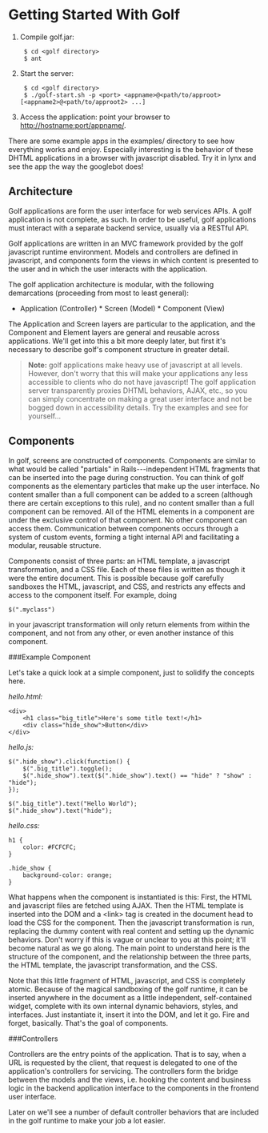 Getting Started With Golf
=========================

1. Compile golf.jar:
        
        $ cd <golf directory>
        $ ant

2. Start the server:

        $ cd <golf directory>
        $ ./golf-start.sh -p <port> <appname>@<path/to/approot> [<appname2>@<path/to/approot2> ...] 

3. Access the application: point your browser to <http://hostname:port/appname/>.

There are some example apps in the examples/ directory to see how
everything works and enjoy. Especially interesting is the behavior of
these DHTML applications in a browser with javascript disabled. Try it
in lynx and see the app the way the googlebot does!

Architecture
------------

Golf applications are form the user interface for web services APIs. A
golf application is not complete, as such. In order to be useful, golf
applications must interact with a separate backend service, usually via
a RESTful API.

Golf applications are written in an MVC framework provided by the golf
javascript runtime environment. Models and controllers are defined in
javascript, and components form the views in which content is presented
to the user and in which the user interacts with the application.

The golf application architecture is modular, with the following
demarcations (proceeding from most to least general):

* Application (Controller) * Screen (Model) * Component (View)

The Application and Screen layers are particular to the application,
and the Component and Element layers are general and reusable across
applications. We'll get into this a bit more deeply later, but first
it's necessary to describe golf's component structure in greater detail.

> __Note:__ golf applications make heavy use of javascript at all
> levels. However, don't worry that this will make your applications
> any less accessible to clients who do not have javascript! The golf
> application server transparently proxies DHTML behaviors, AJAX, etc.,
> so you can simply concentrate on making a great user interface and not
> be bogged down in accessibility details. Try the examples and see for
> yourself...

Components
----------

In golf, screens are constructed of components. Components are similar
to what would be called "partials" in Rails---independent HTML fragments
that can be inserted into the page during construction. You can think
of golf components as the elementary particles that make up the user
interface. No content smaller than a full component can be added to
a screen (although there are certain exceptions to this rule), and no
content smaller than a full component can be removed. All of the HTML
elements in a component are under the exclusive control of that component.
No other component can access them. Communication between components
occurs through a system of custom events, forming a tight internal API
and facilitating a modular, reusable structure.

Components consist of three parts: an HTML template, a javascript
transformation, and a CSS file. Each of these files is written as though
it were the entire document. This is possible because golf carefully
sandboxes the HTML, javascript, and CSS, and restricts any effects and
access to the component itself. For example, doing

    $(".myclass")

in your javascript transformation will only return elements from within
the component, and not from any other, or even another instance of
this component.

###Example Component

Let's take a quick look at a simple component, just to solidify the
concepts here.

_hello.html:_

    <div>
        <h1 class="big_title">Here's some title text!</h1>
        <div class="hide_show">Button</div>
    </div>

_hello.js:_

    $(".hide_show").click(function() {
        $(".big_title").toggle();
        $(".hide_show").text($(".hide_show").text() == "hide" ? "show" : "hide");
    });
    
    $(".big_title").text("Hello World");
    $(".hide_show").text("hide");

_hello.css:_

    h1 {
        color: #FCFCFC;
    }
    
    .hide_show {
        background-color: orange;
    }

What happens when the component is instantiated is this: First, the HTML
and javascript files are fetched using AJAX. Then the HTML template is
inserted into the DOM and a &lt;link&gt; tag is created in the document
head to load the CSS for the component. Then the javascript transformation
is run, replacing the dummy content with real content and setting up
the dynamic behaviors. Don't worry if this is vague or unclear to you
at this point; it'll become natural as we go along. The main point to
understand here is the structure of the component, and the relationship
between the three parts, the HTML template, the javascript transformation,
and the CSS.

Note that this little fragment of HTML, javascript, and CSS is completely
atomic. Because of the magical sandboxing of the golf runtime, it can be
inserted anywhere in the document as a little independent, self-contained
widget, complete with its own internal dynamic behaviors, styles, and
interfaces. Just instantiate it, insert it into the DOM, and let it
go. Fire and forget, basically. That's the goal of components.

###Controllers

Controllers are the entry points of the application. That is to say, when
a URL is requested by the client, that request is delegated to one of the
application's controllers for servicing. The controllers form the bridge
between the models and the views, i.e. hooking the content and business
logic in the backend application interface to the components in the 
frontend user interface. 

Later on we'll see a number of default controller behaviors that are
included in the golf runtime to make your job a lot easier.
